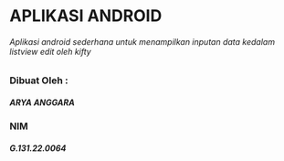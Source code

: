 # APLIKASI ANDROID
###### Aplikasi android sederhana untuk menampilkan inputan data kedalam listview edit oleh kifty

### Dibuat Oleh :
##### ARYA ANGGARA
### NIM
##### G.131.22.0064